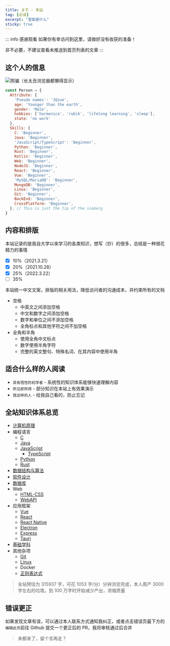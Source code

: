 ```yaml
---
title: 关于 - 本站
tag: [必读]
excerpt: "里面是什么"
sticky: true
---
```


::: info 感谢观看
如果你有幸访问到这里，请做好没有收获的准备！

非不必要，不建议查看未推送到首页列表的文章
:::

## 这个人的信息

![照骗（长太丑浏览器都懒得显示）](https://jinqiu.wang/404)

```js
const Person = {
  Attribute: {
    'Pseudo names': 'JQiue',
    age: 'Younger than the earth',
    gender: 'Male',
    hobbies: ['harmonica', 'rubik', 'lifelong learning', 'sleep'],
    state: 'no work'
  },
  Skills: {
    C: 'Beginner',
    Java: 'Beginner',
    'JavaScript/TypeScript': 'Beginner',
    Python: 'Beginner',
    Rust: 'Beginner',
    Kotlin: 'Beginner',
    Web: 'Beginner',
    NodeJS: 'Beginner',
    React: 'Beginner',
    Vue: 'Beginner',
    'MySQL/MariaDB': 'Beginner',
    MongoDB: 'Beginner',
    Linux: 'Beginner',
    Git: 'Beginner', 
    BackEnd: 'Beginner',
    CrossPlatform: 'Beginner',
  }, // This is just the tip of the iceberg
}
```

## 内容和排版

本站记录的是我自大学以来学习的各类知识，想写（抄）的很多，总结是一种很花精力的事情

- [x] 10%（2021.3.21）
- [x] 20%（2021.10.28）
- [x] 25%（2022.3.22）
- [ ] 35%

本站统一中文文案，排版的相关用法，降低访问者的沟通成本，并约束所有的文档

+ 空格
  + 中英文之间添加空格
  + 中文和数字之间添加空格
  + 数字和单位之间不添加空格
  + 全角标点和其他字符之间不加空格
+ 全角和半角
  + 使用全角中文标点
  + 数字使用半角字符
  + 完整的英文整句、特殊名词、在其内容中使用半角

## 适合什么样的人阅读

+ `具有悟性的初学者` - 系统性的知识体系能够快速理解内容
+ `所见即所得` - 部分知识在本站上有效果演示
+ `我这样的人` - 给我自己看的，防止忘记

## 全站知识体系总览

+ [计算机原理](/computer/)
+ 编程语言
  + [C](/c/)
  + [Java](/java/)
  + [JavaScript](/js/)
    + [TypeScript](/js/typescript/)
  + [Python](/python/)
  + [Rust](/rust/)
+ [数据结构与算法](/ds-algorithm/)
+ [软件设计](/sundry/software-design/)
+ [数据库](/database/)
+ Web
  + [HTML-CSS](/html-css/)
  + [WebAPI](/webapi/)
+ 应用框架
  + [Vue](/framework/vue/)
  + [React](/framework/react/)
  + [React Native](/framework/reactnative/)
  + [Electron](/framework/electron/)
  + [Express](/framework/express/)
  + [Tauri](/framework/tauri/)
+ [基础学科](/subject/)
+ 其他杂项
  + [Git](/sundry/git/)
  + [Linux](/computer/operating-system.html#linux)
  + Docker
  + [正则表达式](/sundry/regex/)

> 全站预估为 315937 字，可花 1053 字/分）分钟浏览完成，本人周产 3000 字左右的垃圾。到 100 万字时开始减少产出，浓缩质量

## 错误更正

如果发现文章有误，可以通过本人联系方式通知我纠正，或者点击错误页最下方的`编辑此页`前往 Github 提交一个更正后的 PR，我将审核通过后合并

> 来都来了，留个言再走？
